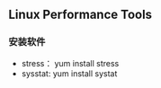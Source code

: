 ## Linux Performance Tools



### 安装软件

- stress： yum install stress
- sysstat: yum install systat



